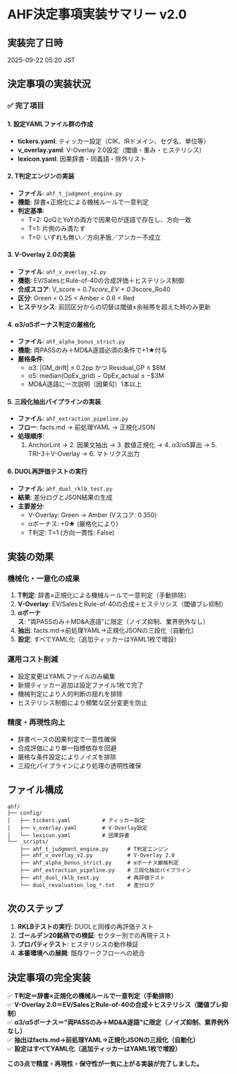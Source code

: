 # AHF決定事項実装サマリー v2.0

## 実装完了日時
2025-09-22 05:20 JST

## 決定事項の実装状況

### ✅ 完了項目

#### 1. 設定YAMLファイル群の作成
- **tickers.yaml**: ティッカー設定（CIK、IRドメイン、セグ名、単位等）
- **v_overlay.yaml**: V-Overlay 2.0設定（閾値・重み・ヒステリシス）
- **lexicon.yaml**: 因果辞書・同義語・除外リスト

#### 2. T判定エンジンの実装
- **ファイル**: `ahf_t_judgment_engine.py`
- **機能**: 辞書×正規化による機械ルールで一意判定
- **判定基準**:
  - T=2: QoQとYoYの両方で因果句が逐語で存在し、方向一致
  - T=1: 片側のみ満たす
  - T=0: いずれも無い／方向矛盾／アンカー不成立

#### 3. V-Overlay 2.0の実装
- **ファイル**: `ahf_v_overlay_v2.py`
- **機能**: EV/SalesとRule-of-40の合成評価＋ヒステリシス制御
- **合成スコア**: V_score = 0.7*score_EV + 0.3*score_Ro40
- **区分**: Green < 0.25 < Amber < 0.6 < Red
- **ヒステリシス**: 前回区分からの切替は閾値±余裕帯を超えた時のみ更新

#### 4. α3/α5ボーナス判定の厳格化
- **ファイル**: `ahf_alpha_bonus_strict.py`
- **機能**: 両PASSのみ＋MD&A逐語必須の条件で+1★付与
- **厳格条件**:
  - α3: |GM_drift| ≤ 0.2pp かつ Residual_GP ≤ $8M
  - α5: median(OpEx_grid) − OpEx_actual ≤ −$3M
  - MD&A逐語に一次説明（因果句）1本以上

#### 5. 三段化抽出パイプラインの実装
- **ファイル**: `ahf_extraction_pipeline.py`
- **フロー**: facts.md → 前処理YAML → 正規化JSON
- **処理順序**:
  1. AnchorLint → 2. 因果文抽出 → 3. 数値正規化 → 4. α3/α5算出 → 5. TRI-3＋V-Overlay → 6. マトリクス出力

#### 6. DUOL再評価テストの実行
- **ファイル**: `ahf_duol_rklb_test.py`
- **結果**: 差分ログとJSON結果の生成
- **主要差分**:
  - V-Overlay: Green → Amber (Vスコア: 0.350)
  - αボーナス: +0★ (厳格化により)
  - T判定: T=1 (方向一貫性: False)

## 実装の効果

### 機械化・一意化の成果
1. **T判定**: 辞書×正規化による機械ルールで一意判定（手動排除）
2. **V-Overlay**: EV/SalesとRule-of-40の合成＋ヒステリシス（閾値ブレ抑制）
3. **αボーナス**: "両PASSのみ＋MD&A逐語"に限定（ノイズ抑制、業界例外なし）
4. **抽出**: facts.md→前処理YAML→正規化JSONの三段化（自動化）
5. **設定**: すべてYAML化（追加ティッカーはYAML1枚で増設）

### 運用コスト削減
- 設定変更はYAMLファイルのみ編集
- 新規ティッカー追加は設定ファイル1枚で完了
- 機械判定により人的判断の揺れを排除
- ヒステリシス制御により頻繁な区分変更を防止

### 精度・再現性向上
- 辞書ベースの因果判定で一意性確保
- 合成評価により単一指標依存を回避
- 厳格な条件設定によりノイズを排除
- 三段化パイプラインにより処理の透明性確保

## ファイル構成

```
ahf/
├── config/
│   ├── tickers.yaml          # ティッカー設定
│   ├── v_overlay.yaml        # V-Overlay設定
│   └── lexicon.yaml          # 因果辞書
└── _scripts/
    ├── ahf_t_judgment_engine.py      # T判定エンジン
    ├── ahf_v_overlay_v2.py           # V-Overlay 2.0
    ├── ahf_alpha_bonus_strict.py     # αボーナス厳格判定
    ├── ahf_extraction_pipeline.py    # 三段化抽出パイプライン
    ├── ahf_duol_rklb_test.py         # 再評価テスト
    └── duol_revaluation_log_*.txt    # 差分ログ
```

## 次のステップ

1. **RKLBテストの実行**: DUOLと同様の再評価テスト
2. **ゴールデン20銘柄での検証**: セクター別での再現テスト
3. **プロパティテスト**: ヒステリシスの動作検証
4. **本番環境への展開**: 既存ワークフローへの統合

## 決定事項の完全実装

✅ **T判定＝辞書×正規化の機械ルールで一意判定（手動排除）**  
✅ **V-Overlay 2.0＝EV/SalesとRule-of-40の合成＋ヒステリシス（閾値ブレ抑制）**  
✅ **α3/α5ボーナス＝"両PASSのみ＋MD&A逐語"に限定（ノイズ抑制、業界例外なし）**  
✅ **抽出はfacts.md→前処理YAML→正規化JSONの三段化（自動化）**  
✅ **設定はすべてYAML化（追加ティッカーはYAML1枚で増設）**  

**この3点で精度・再現性・保守性が一気に上がる実装が完了しました。**

